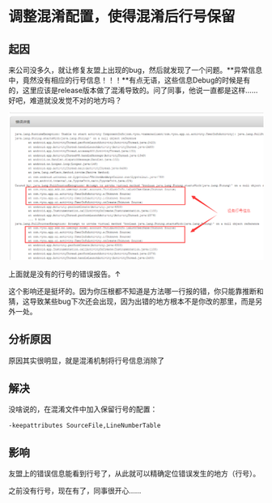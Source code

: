 # 调整混淆配置，使得混淆后行号保留

## 起因

来公司没多久，就让修复友盟上出现的bug，然后就发现了一个问题。**异常信息中，竟然没有相应的行号信息！！！**有点无语，这些信息Debug的时候是有的，这里应该是release版本做了混淆导致的。问了同事，他说一直都是这样……好吧，难道就没发觉不对的地方吗？

![](QQ截图20160815143218.png)

上面就是没有的行号的错误报告。↑

这个影响还是挺坏的。因为你压根都不知道是方法哪一行报的错，你只能靠推断和猜，这导致某些bug下次还会出现，因为出错的地方根本不是你改的那里，而是另外一处。

## 分析原因

原因其实很明显，就是混淆机制将行号信息消除了

## 解决

没啥说的，在混淆文件中加入保留行号的配置：

```
-keepattributes SourceFile,LineNumberTable
```

## 影响
友盟上的错误信息能看到行号了，从此就可以精确定位错误发生的地方（行号）。

之前没有行号，现在有了，同事很开心……